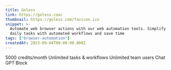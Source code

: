 ```yaml
---
title: Goless
link: https://goless.com/
thumbnail: https://goless.com/favicon.ico
snippet: >-
  Automate web browser actions with our web automation tools. Simplify your
  daily tasks with automated workflows and save time
tags: ["browser-automation"]
createdAt: 2023-09-04T00:00:00.000Z
---
```

5000 credits/month
Unlimited tasks & workflows
Unlimited team users
Chat GPT Block